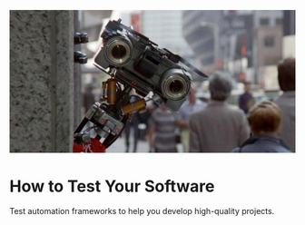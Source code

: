 <!--
theme: gaia
class: lead
-->

![bg left](img/j5.jpg)

# How to Test Your Software

Test automation frameworks
to help you develop
high-quality projects.
